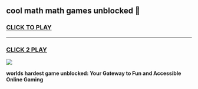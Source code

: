
## cool math math games unblocked 👋
<h3>
<a href="https://premium.freeplayer.one?title=cool_math_math_games_unblocked&ref=13F">CLICK TO PLAY</a></h3>
<hr>

<h3>
<a href="https://premium.freeplayer.one?title=cool_math_math_games_unblocked&ref=13F">CLICK 2 PLAY</a>
  
</h3>

<a href="https://premium.freeplayer.one?title=cool_math_math_games_unblocked&ref=12F/"><img src="https://clearcache.store/games.png"></a>


**worlds hardest game unblocked: Your Gateway to Fun and Accessible Online Gaming**
